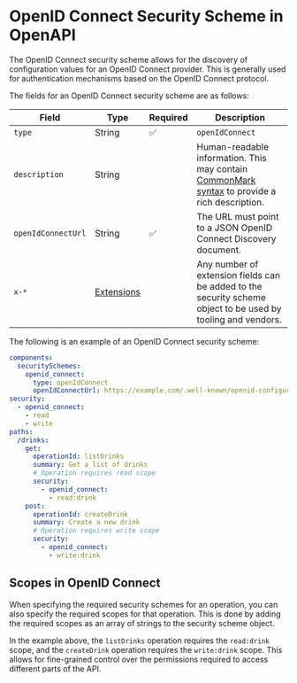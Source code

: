 # OpenID Connect Security Scheme in OpenAPI

The OpenID Connect security scheme allows for the discovery of configuration values for an OpenID Connect provider. This is generally used for authentication mechanisms based on the OpenID Connect protocol.

The fields for an OpenID Connect security scheme are as follows:

| Field              | Type                              | Required | Description                                                                                                                                                                           |
| ------------------ | --------------------------------- | -------- | ------------------------------------------------------------------------------------------------------------------------------------------------------------------------------------- |
| `type`             | String                            | ✅       | `openIdConnect`                                                                                                                                                                       |
| `description`      | String                            |          | Human-readable information. This may contain [CommonMark syntax](https://spec.commonmark.org/) to provide a rich description.                                                         |
| `openIdConnectUrl` | String                            | ✅       | The URL must point to a JSON OpenID Connect Discovery document.                                                                                                                       |
| `x-*`              | [Extensions](/openapi/extensions) |          | Any number of extension fields can be added to the security scheme object to be used by tooling and vendors. |

The following is an example of an OpenID Connect security scheme:

```yaml
components:
  securitySchemes:
    openid_connect:
      type: openIdConnect
      openIdConnectUrl: https://example.com/.well-known/openid-configuration
security:
  - openid_connect:
    - read
    - write
paths:
  /drinks:
    get:
      operationId: listDrinks
      summary: Get a list of drinks
      # Operation requires read scope
      security:
        - openid_connect:
          - read:drink
    post:
      operationId: createDrink
      summary: Create a new drink
      # Operation requires write scope
      security:
        - openid_connect:
          - write:drink
```

## Scopes in OpenID Connect

When specifying the required security schemes for an operation, you can also specify the required scopes for that operation. This is done by adding the required scopes as an array of strings to the security scheme object.

In the example above, the `listDrinks` operation requires the `read:drink` scope, and the `createDrink` operation requires the `write:drink` scope. This allows for fine-grained control over the permissions required to access different parts of the API.
